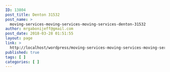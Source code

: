 ```yaml
---
ID: 13804
post_title: Denton 31532
post_name: >
  moving-services-moving-services-moving-services-denton-31532
author: mrgabonijeff@gmail.com
post_date: 2018-03-28 01:51:55
layout: page
link: >
  http://localhost/wordpress/moving-services-moving-services-moving-services-denton-31532/
published: true
tags: [ ]
categories: [ ]
---
```

